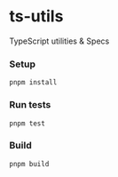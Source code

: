 # ts-utils

TypeScript utilities &amp; Specs

### Setup

```
pnpm install
```

### Run tests

```
pnpm test
```

### Build

```
pnpm build
```
